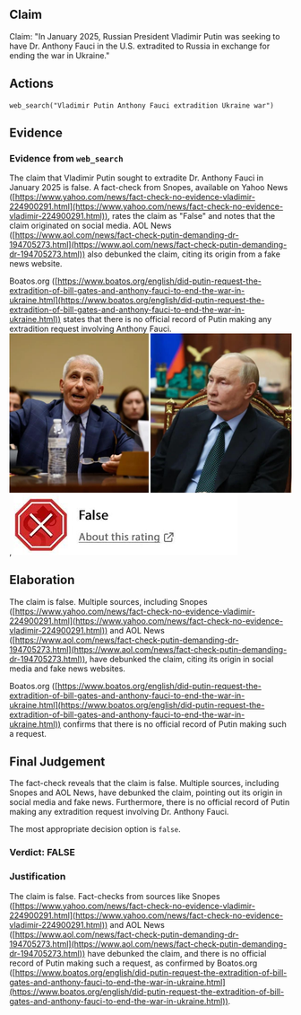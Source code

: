 ## Claim
Claim: "In January 2025, Russian President Vladimir Putin was seeking to have Dr. Anthony Fauci in the U.S. extradited to Russia in exchange for ending the war in Ukraine."

## Actions
```
web_search("Vladimir Putin Anthony Fauci extradition Ukraine war")
```

## Evidence
### Evidence from `web_search`
The claim that Vladimir Putin sought to extradite Dr. Anthony Fauci in January 2025 is false. A fact-check from Snopes, available on Yahoo News ([https://www.yahoo.com/news/fact-check-no-evidence-vladimir-224900291.html](https://www.yahoo.com/news/fact-check-no-evidence-vladimir-224900291.html)), rates the claim as "False" and notes that the claim originated on social media. AOL News ([https://www.aol.com/news/fact-check-putin-demanding-dr-194705273.html](https://www.aol.com/news/fact-check-putin-demanding-dr-194705273.html)) also debunked the claim, citing its origin from a fake news website.

Boatos.org ([https://www.boatos.org/english/did-putin-request-the-extradition-of-bill-gates-and-anthony-fauci-to-end-the-war-in-ukraine.html](https://www.boatos.org/english/did-putin-request-the-extradition-of-bill-gates-and-anthony-fauci-to-end-the-war-in-ukraine.html)) states that there is no official record of Putin making any extradition request involving Anthony Fauci. ![image 618](media/2025-08-06_17-53-1754502814-082246.jpg), ![image 619](media/2025-08-06_17-53-1754502814-289388.jpg)


## Elaboration
The claim is false. Multiple sources, including Snopes ([https://www.yahoo.com/news/fact-check-no-evidence-vladimir-224900291.html](https://www.yahoo.com/news/fact-check-no-evidence-vladimir-224900291.html)) and AOL News ([https://www.aol.com/news/fact-check-putin-demanding-dr-194705273.html](https://www.aol.com/news/fact-check-putin-demanding-dr-194705273.html)), have debunked the claim, citing its origin in social media and fake news websites.

Boatos.org ([https://www.boatos.org/english/did-putin-request-the-extradition-of-bill-gates-and-anthony-fauci-to-end-the-war-in-ukraine.html](https://www.boatos.org/english/did-putin-request-the-extradition-of-bill-gates-and-anthony-fauci-to-end-the-war-in-ukraine.html)) confirms that there is no official record of Putin making such a request.


## Final Judgement
The fact-check reveals that the claim is false. Multiple sources, including Snopes and AOL News, have debunked the claim, pointing out its origin in social media and fake news. Furthermore, there is no official record of Putin making any extradition request involving Dr. Anthony Fauci.

The most appropriate decision option is `false`.


### Verdict: FALSE

### Justification
The claim is false. Fact-checks from sources like Snopes ([https://www.yahoo.com/news/fact-check-no-evidence-vladimir-224900291.html](https://www.yahoo.com/news/fact-check-no-evidence-vladimir-224900291.html)) and AOL News ([https://www.aol.com/news/fact-check-putin-demanding-dr-194705273.html](https://www.aol.com/news/fact-check-putin-demanding-dr-194705273.html)) have debunked the claim, and there is no official record of Putin making such a request, as confirmed by Boatos.org ([https://www.boatos.org/english/did-putin-request-the-extradition-of-bill-gates-and-anthony-fauci-to-end-the-war-in-ukraine.html](https://www.boatos.org/english/did-putin-request-the-extradition-of-bill-gates-and-anthony-fauci-to-end-the-war-in-ukraine.html)).
